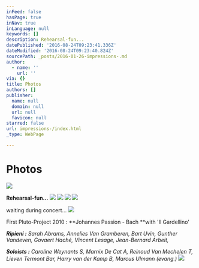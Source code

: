 ```yaml
---
inFeed: false
hasPage: true
inNav: true
inLanguage: null
keywords: []
description: Rehearsal-fun...
datePublished: '2016-08-24T09:23:41.336Z'
dateModified: '2016-08-24T09:23:40.824Z'
sourcePath: _posts/2016-01-26-impressions-.md
author:
  - name: ''
    url: ''
via: {}
title: Photos
authors: []
publisher:
  name: null
  domain: null
  url: null
  favicon: null
starred: false
url: impressions-/index.html
_type: WebPage

---
```

# Photos
![](https://s3-us-west-2.amazonaws.com/the-grid-img/p/c752079fa18b63530da6036edc19b4d0555d3318.jpg)

**Rehearsal-fun...**
![](https://s3-us-west-2.amazonaws.com/the-grid-img/p/d3a48b0dd422106cf45e054e6bd81f54fd644a04.jpg)
![](https://s3-us-west-2.amazonaws.com/the-grid-img/p/c7e9f072e69de6a328729fdba32f2ad55adb229c.jpg)
![](https://s3-us-west-2.amazonaws.com/the-grid-img/p/6a6adb3dcea21c8dc57c1272a0e0f553f612eaef.jpg)
![](https://s3-us-west-2.amazonaws.com/the-grid-img/p/9da434ecd5f468ccf9ee939421624fddce57282f.jpg)

waiting during concert...
![](https://s3-us-west-2.amazonaws.com/the-grid-img/p/05b7ec47c52d22dd77ae4403e4ac428afdcc207d.jpg)

First Pluto-Project 2010 : **Johannes Passion - Bach **with 'Il Gardellino'

_**Ripieni :** Sarah Abrams, Annelies Van Gramberen, Bart Uvin, Gunther Vandeven, Govaert Haché, Vincent Lesage, Jean-Bernard Arbeit,_

_**Soloists :** Caroline Weynants S, Marnix De Cat A, Reinoud Van Mechelen T, Lieven Termont Bar, Harry van der Kamp B, Marcus Ulmann (evang.)_
![](https://s3-us-west-2.amazonaws.com/the-grid-img/p/3fbee93343bc1f612e98338566bb1d31462ae396.jpg)